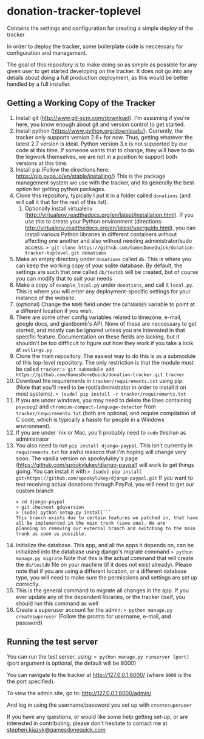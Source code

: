 # donation-tracker-toplevel
Contains the settings and configuration for creating a simple deploy of the tracker

In order to deploy the tracker, some boilerplate code is neccessary for configuration and management. 

The goal of this repository is to make doing so as simple as possible for any given user to get 
started developing on the tracker. It does not go into any details about doing a full production deployment,
as this would be better handled by a full installer.

## Getting a Working Copy of the Tracker

1. Install git (http://www.git-scm.com/download). 
   I'm assuming if you're here, you know enough about git and version control to get started.
2. Install python (https://www.python.org/downloads/).
   Currently, the tracker only supports version 2.6+ for now. Thus, getting whatever the latest 2.7 version is ideal.
   Python version 3.x is not supported by our code at this time. If someone wants that to change, they will have to 
   do the legwork themselves, we are not in a position to support both versions at this time.
3. Install pip (Follow the directions here: https://pip.pypa.io/en/stable/installing/) This is the package management system
   we use with the tracker, and its generally the best option for getting python packages.
4. Clone this repository, typically I put it in a folder called `donations` (and will call it that for the rest of this list). 
   1. Optionally install virtualenv (http://virtualenv.readthedocs.org/en/latest/installation.html). If you use this to
      create your Python environment (directions: http://virtualenv.readthedocs.org/en/latest/userguide.html), you can
      install various Python libraries in different containers without affecting one another and also without needing
      administrator/sudo access.
   ```> git clone https://github.com/GamesDoneQuick/donation-tracker-toplevel.git donations```
5. Make an empty directory under `donations` called `db`. This is where you can keep the working copy of your sqlite database. 
   By default, the settings are such that one called `db/testdb` will be created, but of course you can modify that to suit 
   your needs
6. Make a copy of `example_local.py` under `donations`, and call it `local.py`. 
   This is where you will enter any deployment-specific settings for your instance of the website.
 1. (optional) Change the `NAME` field under the `DATABASES` variable to point at a different location if you wish.
 2. There are some other config variables related to timezone, e-mail, google docs, and giantbomb's API. None of these are
    neccessary to get started, and mostly can be ignored unless you are interested in that specific feature. Documentation
    on these fields are lacking, but it shouldn't be too diffficult to figure out how they work if you take a look at
    `settings.py`
7. Clone the main repository. The easiest way to do this is as a submodule of this top-level repository. The only restriction 
   is that the module _must_ be called `tracker`: 
   ```> git submodule add https://github.com/GamesDoneQuick/donation-tracker.git tracker```
8. Download the requirements in `tracker/requirements.txt` using pip:
   (Note that you'll need to be root/administrator in order to install it on most systems).
   ```> [sudo] pip install -r tracker/requirements.txt```
 1. If you are under windows, you may need to delete the lines containing `psycopg2` and `chromium-compact-language-detector`
     from `tracker/requirements.txt` (both are optional, and require compilation of C code, which is typically a hassle for 
     people in a Windows environment).
 2. If you are under 'nix or Mac, you'll probably need to `sudo` this/run as administrator
 3. You also need to run `pip install django-paypal`. This isn't currently in `requirements.txt` for awful reasons that I'm hoping 
    will change very soon. The vanilla version on spookylukey's page (https://github.com/spookylukey/django-paypal) will work to 
    get things going. You can install it with
    ```> [sudo] pip install git+https://github.com/spookylukey/django-paypal.git``` 
    If you want to test receiving actual donations through PayPal, you will need to get our custom branch
    ```> git clone https://github.com/GamesDoneQuick/django-paypal.git
    > cd django-paypal
    > git checkout gdqversion
    > [sudo] python setup.py install```
    This branch exists due to certain features we patched in, that have all be implemented in the main trunk (save one). We are
    planning on removing our external branch and switching to the main trunk as soon as possible.
9. Initialize the database. This app, and all the apps it depends on, can be initialized into the database using django's
   migrate command
   ```> python manage.py migrate```
   Note that this is the actual command that will create the `db/testdb` file on your machine (if it does not exist already).
   Please note that if you are using a different location, or a different database type, you will need to make sure the 
   permissions and settings are set up correctly.
 1. This is the general command to migrate all changes in the app. If you ever update any of the dependent libraries, or the 
    tracker itself, you should run this command as well
10. Create a superuser account for the admin:
    ```> python manage.py createsuperuser``` 
    (Follow the promts for username, e-mail, and password)

## Running the test server
You can run the test server, using:
```> python manage.py runserver [port]``` (port argument is optional, the default will be 8000)

You can navigate to the tracker at http://127.0.0.1:8000/ (where `8000` is the the port specified).

To view the admin site, go to: http://127.0.0.1:8000/admin/

And log in using the username/password you set up with `createsuperuser`

If you have any questions, or would like some help getting set-up, or are interested in contributing, please
don't hesitate to contact me at stephen.kiazyk@gamesdonequick.com
